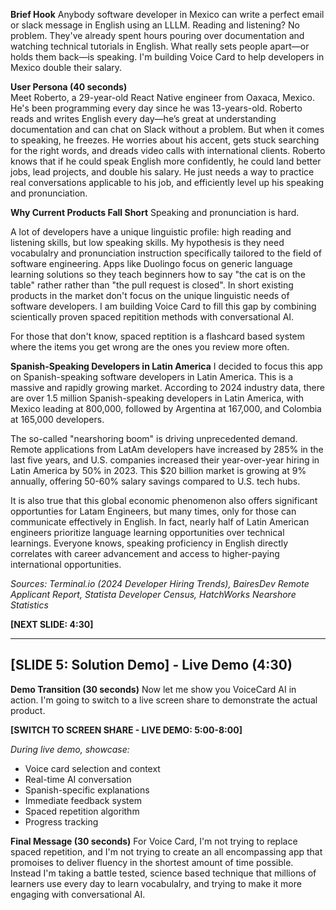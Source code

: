 **Brief Hook** 
Anybody software developer in Mexico can write a perfect email or slack message in English using an LLLM. Reading and listening? No problem. They've already spent hours pouring over documentation and watching technical tutorials in English. What really sets people apart—or holds them back—is speaking. I'm building Voice Card to help developers in Mexico double their salary.


**User Persona (40 seconds)**  
Meet Roberto, a 29-year-old React Native engineer from Oaxaca, Mexico. He's been programming every day since he was 13-years-old. Roberto reads and writes English every day—he’s great at understanding documentation and can chat on Slack without a problem. But when it comes to speaking, he freezes. He worries about his accent, gets stuck searching for the right words, and dreads video calls with international clients. Roberto knows that if he could speak English more confidently, he could land better jobs, lead projects, and double his salary. He just needs a way to practice real conversations applicable to his job, and efficiently level up his speaking and pronunciation.


**Why Current Products Fall Short**
Speaking and pronunciation is hard.

A lot of developers have a unique linguistic profile: high reading and listening skills, but low speaking skills. My hypothesis is they need vocabulalry and pronunciation instruction specifically tailored to the field of software engineering. Apps like Duolingo focus on generic language learning solutions so they teach beginners how to say "the cat is on the table" rather rather than "the pull request is closed". In short existing products in the market don't focus on the unique linguistic needs of software developers. I am building Voice Card to fill this gap by combining scientically proven spaced repitition methods with conversational AI.

For those that don't know, spaced reptition is a flashcard based system where the items you get wrong are the ones you review more often.

**Spanish-Speaking Developers in Latin America**
I decided to focus this app on Spanish-speaking software developers in Latin America. This is a massive and rapidly growing market. According to 2024 industry data, there are over 1.5 million Spanish-speaking developers in Latin America, with Mexico leading at 800,000, followed by Argentina at 167,000, and Colombia at 165,000 developers.

The so-called "nearshoring boom" is driving unprecedented demand. Remote applications from LatAm developers have increased by 285% in the last five years, and U.S. companies increased their year-over-year hiring in Latin America by 50% in 2023. This $20 billion market is growing at 9% annually, offering 50-60% salary savings compared to U.S. tech hubs.

It is also true that this global economic phenomenon also offers significant opportunties for Latam Engineers, but many times, only for those can communicate effectively in English. In fact, nearly half of Latin American engineers prioritize language learning opportunities over technical learnings. Everyone knows, speaking proficiency in English directly correlates with career advancement and access to higher-paying international opportunities.

*Sources: Terminal.io (2024 Developer Hiring Trends), BairesDev Remote Applicant Report, Statista Developer Census, HatchWorks Nearshore Statistics*

**[NEXT SLIDE: 4:30]**

---

## [SLIDE 5: Solution Demo] - Live Demo (4:30)

**Demo Transition (30 seconds)**
Now let me show you VoiceCard AI in action. I'm going to switch to a live screen share to demonstrate the actual product.

**[SWITCH TO SCREEN SHARE - LIVE DEMO: 5:00-8:00]**

*During live demo, showcase:*
- Voice card selection and context
- Real-time AI conversation 
- Spanish-specific explanations
- Immediate feedback system
- Spaced repetition algorithm
- Progress tracking


**Final Message (30 seconds)**
For Voice Card, I'm not trying to replace spaced repetition, and I'm not trying to create an all encompassing app that promoises to deliver fluency in the shortest amount of time possible. Instead I'm taking a battle tested, science based technique that millions of learners use every day to learn vocabulalry, and trying to make it more engaging with conversational AI.


